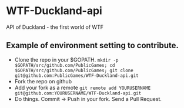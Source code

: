# WTF-Duckland-api
API of Duckland - the first world of WTF

## Example of environment setting to contribute.

- Clone the repo in your $GOPATH. `mkdir -p $GOPATH/src/github.com/PublicGames; cd $GOPATH/src/github.com/PublicGames; git clone git@github.com:PublicGames/WTF-Duckland-api.git`
- Fork the repo on github
- Add your fork as a remote `git remote add YOURUSERNAME git@github.com:YOURUSERNAME/WTF-Duckland-api.git`
- Do things. Commit -> Push in your fork. Send a Pull Request.
